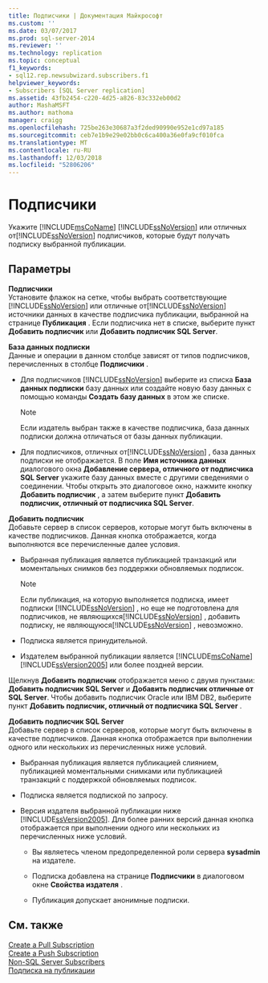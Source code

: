 ```yaml
---
title: Подписчики | Документация Майкрософт
ms.custom: ''
ms.date: 03/07/2017
ms.prod: sql-server-2014
ms.reviewer: ''
ms.technology: replication
ms.topic: conceptual
f1_keywords:
- sql12.rep.newsubwizard.subscribers.f1
helpviewer_keywords:
- Subscribers [SQL Server replication]
ms.assetid: 43fb2454-c220-4d25-a826-83c332eb00d2
author: MashaMSFT
ms.author: mathoma
manager: craigg
ms.openlocfilehash: 725be263e30687a3f2ded90990e952e1cd97a185
ms.sourcegitcommit: ceb7e1b9e29e02bb0c6ca400a36e0fa9cf010fca
ms.translationtype: MT
ms.contentlocale: ru-RU
ms.lasthandoff: 12/03/2018
ms.locfileid: "52806206"
---
```

# <a name="subscribers"></a>Подписчики
  Укажите [!INCLUDE[msCoName](../../includes/msconame-md.md)] [!INCLUDE[ssNoVersion](../../includes/ssnoversion-md.md)] или отличных от[!INCLUDE[ssNoVersion](../../includes/ssnoversion-md.md)] подписчиков, которые будут получать подписку выбранной публикации.  
  
## <a name="options"></a>Параметры  
 **Подписчики**  
 Установите флажок на сетке, чтобы выбрать соответствующие [!INCLUDE[ssNoVersion](../../includes/ssnoversion-md.md)] или отличные от[!INCLUDE[ssNoVersion](../../includes/ssnoversion-md.md)] источники данных в качестве подписчика публикации, выбранной на странице **Публикация** . Если подписчика нет в списке, выберите пункт **Добавить подписчик** или **Добавить подписчик SQL Server**.  
  
 **База данных подписки**  
 Данные и операции в данном столбце зависят от типов подписчиков, перечисленных в столбце **Подписчики** .  
  
-   Для подписчиков [!INCLUDE[ssNoVersion](../../includes/ssnoversion-md.md)] выберите из списка **База данных подписки** базу данных или создайте новую базу данных с помощью команды **Создать базу данных** в этом же списке.  
  
    > [!NOTE]  
    >  Если издатель выбран также в качестве подписчика, база данных подписки должна отличаться от базы данных публикации.  
  
-   Для подписчиков, отличных от[!INCLUDE[ssNoVersion](../../includes/ssnoversion-md.md)] , база данных подписки не отображается. В поле **Имя источника данных** диалогового окна **Добавление сервера, отличного от подписчика SQL Server** укажите базу данных вместе с другими сведениями о соединении. Чтобы открыть это диалоговое окно, нажмите кнопку **Добавить подписчик** , а затем выберите пункт **Добавить подписчик, отличный от подписчика SQL Server**.  
  
 **Добавить подписчик**  
 Добавьте сервер в список серверов, которые могут быть включены в качестве подписчиков. Данная кнопка отображается, когда выполняются все перечисленные далее условия.  
  
-   Выбранная публикация является публикацией транзакций или моментальных снимков без поддержки обновляемых подписок.  
  
    > [!NOTE]  
    >  Если публикация, на которую выполняется подписка, имеет подписки [!INCLUDE[ssNoVersion](../../includes/ssnoversion-md.md)] , но еще не подготовлена для подписчиков, не являющихся[!INCLUDE[ssNoVersion](../../includes/ssnoversion-md.md)] , добавить подписку, не являющуюся[!INCLUDE[ssNoVersion](../../includes/ssnoversion-md.md)] , невозможно.  
  
-   Подписка является принудительной.  
  
-   Издателем выбранной публикации является [!INCLUDE[msCoName](../../includes/msconame-md.md)] [!INCLUDE[ssVersion2005](../../includes/ssversion2005-md.md)] или более поздней версии.  
  
 Щелкнув **Добавить подписчик** отображается меню с двумя пунктами: **Добавить подписчик SQL Server** и **Добавить подписчик отличные от SQL Server**. Чтобы добавить подписчик Oracle или IBM DB2, выберите пункт **Добавить подписчик, отличный от подписчика SQL Server** .  
  
 **Добавить подписчик SQL Server**  
 Добавьте сервер в список серверов, которые могут быть включены в качестве подписчиков. Данная кнопка отображается при выполнении одного или нескольких из перечисленных ниже условий.  
  
-   Выбранная публикация является публикацией слиянием, публикацией моментальными снимками или публикацией транзакций с поддержкой обновляемых подписок.  
  
-   Подписка является подпиской по запросу.  
  
-   Версия издателя выбранной публикации ниже [!INCLUDE[ssVersion2005](../../includes/ssversion2005-md.md)]. Для более ранних версий данная кнопка отображается при выполнении одного или нескольких из перечисленных ниже условий.  
  
    -   Вы являетесь членом предопределенной роли сервера **sysadmin** на издателе.  
  
    -   Подписка добавлена на странице **Подписчики** в диалоговом окне **Свойства издателя** .  
  
    -   Публикация допускает анонимные подписки.  
  
## <a name="see-also"></a>См. также  
 [Create a Pull Subscription](create-a-pull-subscription.md)   
 [Create a Push Subscription](create-a-push-subscription.md)   
 [Non-SQL Server Subscribers](non-sql/non-sql-server-subscribers.md)   
 [Подписка на публикации](subscribe-to-publications.md)  
  
  
